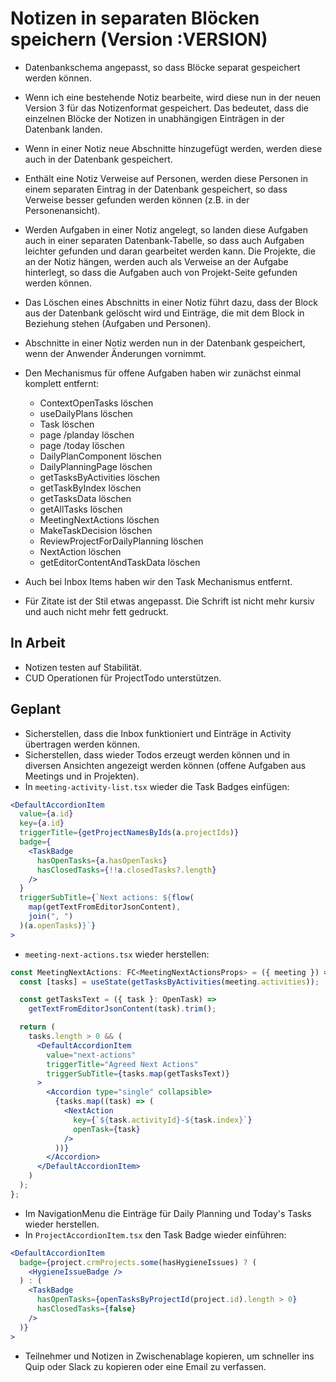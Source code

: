 # Notizen in separaten Blöcken speichern (Version :VERSION)

- Datenbankschema angepasst, so dass Blöcke separat gespeichert werden können.
- Wenn ich eine bestehende Notiz bearbeite, wird diese nun in der neuen Version 3 für das Notizenformat gespeichert. Das bedeutet, dass die einzelnen Blöcke der Notizen in unabhängigen Einträgen in der Datenbank landen.
- Wenn in einer Notiz neue Abschnitte hinzugefügt werden, werden diese auch in der Datenbank gespeichert.
- Enthält eine Notiz Verweise auf Personen, werden diese Personen in einem separaten Eintrag in der Datenbank gespeichert, so dass Verweise besser gefunden werden können (z.B. in der Personenansicht).
- Werden Aufgaben in einer Notiz angelegt, so landen diese Aufgaben auch in einer separaten Datenbank-Tabelle, so dass auch Aufgaben leichter gefunden und daran gearbeitet werden kann. Die Projekte, die an der Notiz hängen, werden auch als Verweise an der Aufgabe hinterlegt, so dass die Aufgaben auch von Projekt-Seite gefunden werden können.
- Das Löschen eines Abschnitts in einer Notiz führt dazu, dass der Block aus der Datenbank gelöscht wird und Einträge, die mit dem Block in Beziehung stehen (Aufgaben und Personen).
- Abschnitte in einer Notiz werden nun in der Datenbank gespeichert, wenn der Anwender Änderungen vornimmt.
- Den Mechanismus für offene Aufgaben haben wir zunächst einmal komplett entfernt:
  - ContextOpenTasks löschen
  - useDailyPlans löschen
  - Task löschen
  - page /planday löschen
  - page /today löschen
  - DailyPlanComponent löschen
  - DailyPlanningPage löschen
  - getTasksByActivities löschen
  - getTaskByIndex löschen
  - getTasksData löschen
  - getAllTasks löschen
  - MeetingNextActions löschen
  - MakeTaskDecision löschen
  - ReviewProjectForDailyPlanning löschen
  - NextAction löschen
  - getEditorContentAndTaskData löschen
- Auch bei Inbox Items haben wir den Task Mechanismus entfernt.

- Für Zitate ist der Stil etwas angepasst. Die Schrift ist nicht mehr kursiv und auch nicht mehr fett gedruckt.

## In Arbeit

- Notizen testen auf Stabilität.
- CUD Operationen für ProjectTodo unterstützen.

## Geplant

- Sicherstellen, dass die Inbox funktioniert und Einträge in Activity übertragen werden können.
- Sicherstellen, dass wieder Todos erzeugt werden können und in diversen Ansichten angezeigt werden können (offene Aufgaben aus Meetings und in Projekten).
- In `meeting-activity-list.tsx` wieder die Task Badges einfügen:

```jsx
<DefaultAccordionItem
  value={a.id}
  key={a.id}
  triggerTitle={getProjectNamesByIds(a.projectIds)}
  badge={
    <TaskBadge
      hasOpenTasks={a.hasOpenTasks}
      hasClosedTasks={!!a.closedTasks?.length}
    />
  }
  triggerSubTitle={`Next actions: ${flow(
    map(getTextFromEditorJsonContent),
    join(", ")
  )(a.openTasks)}`}
>
```

- `meeting-next-actions.tsx` wieder herstellen:

```jsx
const MeetingNextActions: FC<MeetingNextActionsProps> = ({ meeting }) => {
  const [tasks] = useState(getTasksByActivities(meeting.activities));

  const getTasksText = ({ task }: OpenTask) =>
    getTextFromEditorJsonContent(task).trim();

  return (
    tasks.length > 0 && (
      <DefaultAccordionItem
        value="next-actions"
        triggerTitle="Agreed Next Actions"
        triggerSubTitle={tasks.map(getTasksText)}
      >
        <Accordion type="single" collapsible>
          {tasks.map((task) => (
            <NextAction
              key={`${task.activityId}-${task.index}`}
              openTask={task}
            />
          ))}
        </Accordion>
      </DefaultAccordionItem>
    )
  );
};
```

- Im NavigationMenu die Einträge für Daily Planning und Today's Tasks wieder herstellen.
- In `ProjectAccordionItem.tsx` den Task Badge wieder einführen:

```jsx
<DefaultAccordionItem
  badge={project.crmProjects.some(hasHygieneIssues) ? (
    <HygieneIssueBadge />
  ) : (
    <TaskBadge
      hasOpenTasks={openTasksByProjectId(project.id).length > 0}
      hasClosedTasks={false}
    />
  )}
>
```

- Teilnehmer und Notizen in Zwischenablage kopieren, um schneller ins Quip oder Slack zu kopieren oder eine Email zu verfassen.
